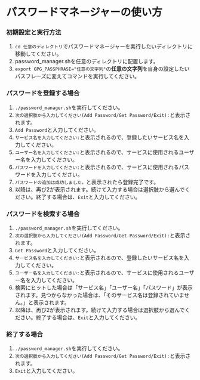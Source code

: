 # パスワードマネージャーの使い方

### 初期設定と実行方法
1. `cd 任意のディレクトリ`でパスワードマネージャーを実行したいディレクトリに移動してください。
2. password_manager.shを任意のディレクトリに配置します。
3. `export GPG_PASSPHRASE="任意の文字列"`の**任意の文字列**を自身の設定したいパスフレーズに変えてコマンドを実行してください。

### パスワードを登録する場合
1. `./password_manager.sh`を実行してください。
2. `次の選択肢から入力してください(Add Password/Get Password/Exit):`と表示されます。
3. `Add Password`と入力してください。
4. `サービス名を入力してください:`と表示されるので、登録したいサービス名を入力してください。
5. `ユーザー名を入力してください:`と表示されるので、サービスに使用されるユーザー名を入力してください。
6. `パスワードを入力してください:`と表示されるので、サービスに使用されるパスワードを入力してください。
7. `パスワードの追加は成功しました。`と表示されたら登録完了です。
8. 以降は、再び2が表示されます。続けて入力する場合は選択肢から選んでください。終了する場合は、`Exit`と入力してください。

### パスワードを検索する場合
1. `./password_manager.sh`を実行してください。
2. `次の選択肢から入力してください(Add Password/Get Password/Exit):`と表示されます。
3. `Get Password`と入力してください。
4. `サービス名を入力してください:`と表示されるので、登録したいサービス名を入力してください。
5. `ユーザー名を入力してください:`と表示されるので、サービスに使用されるユーザー名を入力してください。
6. 検索にヒットした場合は「サービス名」「ユーザー名」「パスワード」が表示されます。見つからなかった場合は、「そのサービス名は登録されていません。」と表示されます。
7. 以降は、再び2が表示されます。続けて入力する場合は選択肢から選んでください。終了する場合は、`Exit`と入力してください。

### 終了する場合
1. `./password_manager.sh`を実行してください。
2. `次の選択肢から入力してください(Add Password/Get Password/Exit):`と表示されます。
3. `Exit`と入力してください。
